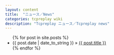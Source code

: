 ```yaml
---
layout: content
title:  "ニュース／News"
categories: tcpreplay wiki
description: "Tcpreplay ニュース／Tcpreplay news"
---
```


<div id="home">
  <ul class="posts">
    {% for post in site.posts %}
      <li><span>{{ post.date | date_to_string }}</span> &raquo; <a href="{{ post.url }}">{{ post.title }}</a></li>
    {% endfor %}
  </ul>
</div>
